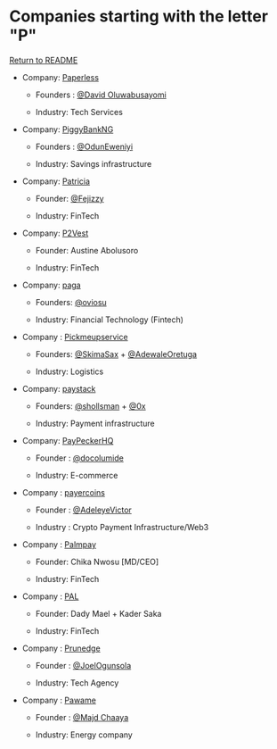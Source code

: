 # Companies starting with the letter "P"

[Return to README](../README.md)

- Company: [Paperless](https://www.paperlessenv.app/)

  - Founders : [@David Oluwabusayomi](https://twitter.com/david_stont)

  - Industry: Tech Services

- Company: [PiggyBankNG](https://www.piggyvest.com/)

  - Founders : [@OdunEweniyi](https://twitter.com/OdunEweniyi)

  - Industry: Savings infrastructure
    
- Company: [Patricia](https://www.mypatricia.co/)

  - Founder: [@Fejizzy](https://twitter.com/Fejizzy)

  - Industry: FinTech
 
- Company: [P2Vest](https://p2vest.com)

  - Founder: Austine Abolusoro

  - Industry: FinTech

- Company: [paga](https://www.mypaga.com/)

  - Founders: [@oviosu](https://twitter.com/oviosu)

  - Industry: Financial Technology (Fintech)

- Company : [Pickmeupservice](https://mobile.pickmeup.com.ng)

  - Founders: [@SkimaSax](https://twitter.com/SkimaSax) + [@AdewaleOretuga](https://twitter.com/AdewaleOretuga)

  - Industry: Logistics

- Company: [paystack](https://paystack.com/)

  - Founders: [@shollsman](https://twitter.com/shollsman) + [@0x](https://twitter.com/Ox)

  - Industry: Payment infrastructure

- Company: [PayPeckerHQ](https://paypecker.co/)

  - Founder : [@docolumide](https://twitter.com/docolumide)

  - Industry: E-commerce

- Company : [payercoins](https://www.payercoins.com/)

  - Founder : [@AdeleyeVictor](https://twitter.com/AdeleyeVictor)

  - Industry : Crypto Payment Infrastructure/Web3
 
- Company : [Palmpay](https://www.palmpay.com/)

  - Founder: Chika Nwosu [MD/CEO]
  
  - Industry: FinTech

- Company : [PAL](https://www.pals.africa/)

  - Founder: Dady Mael + Kader Saka
  
  - Industry: FinTech
 
- Company : [Prunedge](https://prunedge.com)

  - Founder : [@JoelOgunsola](https://twitter.com/JoelOgunsola)
  
  - Industry: Tech Agency

- Company : [Pawame](https://pawame.com)

  - Founder : [@Majd Chaaya](https://twitter.com/Majdchaaya)
  
  - Industry: Energy company
